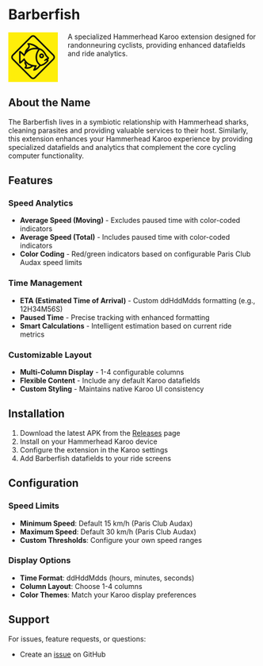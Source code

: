 # Barberfish

<img src="barberfish.png" alt="Barberfish Logo" width="100" align="left" style="margin-right: 20px;">

A specialized Hammerhead Karoo extension designed for randonneuring cyclists, providing enhanced datafields and ride analytics.

<br clear="left"/>

## About the Name

The Barberfish lives in a symbiotic relationship with Hammerhead sharks, cleaning parasites and providing valuable services to their host. Similarly, this extension enhances your Hammerhead Karoo experience by providing specialized datafields and analytics that complement the core cycling computer functionality.

## Features

### Speed Analytics
- **Average Speed (Moving)** - Excludes paused time with color-coded indicators
- **Average Speed (Total)** - Includes paused time with color-coded indicators
- **Color Coding** - Red/green indicators based on configurable Paris Club Audax speed limits

### Time Management
- **ETA (Estimated Time of Arrival)** - Custom ddHddMdds formatting (e.g., 12H34M56S)
- **Paused Time** - Precise tracking with enhanced formatting
- **Smart Calculations** - Intelligent estimation based on current ride metrics

### Customizable Layout
- **Multi-Column Display** - 1-4 configurable columns
- **Flexible Content** - Include any default Karoo datafields
- **Custom Styling** - Maintains native Karoo UI consistency

## Installation

1. Download the latest APK from the [Releases](../../releases) page
2. Install on your Hammerhead Karoo device
3. Configure the extension in the Karoo settings
4. Add Barberfish datafields to your ride screens

## Configuration

### Speed Limits
- **Minimum Speed**: Default 15 km/h (Paris Club Audax)
- **Maximum Speed**: Default 30 km/h (Paris Club Audax)
- **Custom Thresholds**: Configure your own speed ranges

### Display Options
- **Time Format**: ddHddMdds (hours, minutes, seconds)
- **Column Layout**: Choose 1-4 columns
- **Color Themes**: Match your Karoo display preferences

## Support

For issues, feature requests, or questions:
- Create an [issue](../../issues) on GitHub
